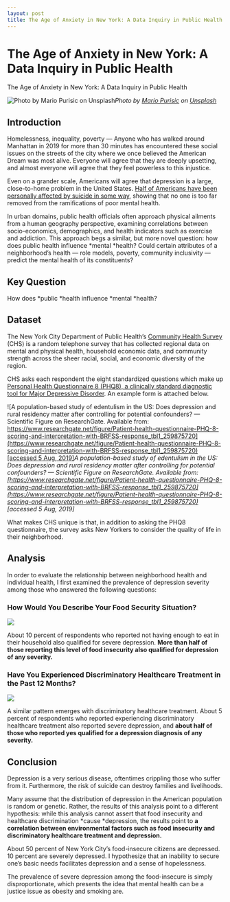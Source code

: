 ```yaml
---
layout: post
title: The Age of Anxiety in New York: A Data Inquiry in Public Health
---
```


# The Age of Anxiety in New York: A Data Inquiry in Public Health

The Age of Anxiety in New York: A Data Inquiry in Public Health

![Photo by [Mario Purisic](https://unsplash.com/@mariopurisic?utm_source=medium&utm_medium=referral) on [Unsplash](https://unsplash.com?utm_source=medium&utm_medium=referral)](https://cdn-images-1.medium.com/max/6912/0*2m8vKCGnM7-5Hi8C)*Photo by [Mario Purisic](https://unsplash.com/@mariopurisic?utm_source=medium&utm_medium=referral) on [Unsplash](https://unsplash.com?utm_source=medium&utm_medium=referral)*

## Introduction

Homelessness, inequality, poverty — Anyone who has walked around Manhattan in 2019 for more than 30 minutes has encountered these social issues on the streets of the city where we once believed the American Dream was most alive. Everyone will agree that they are deeply upsetting, and almost everyone will agree that they feel powerless to this injustice.

Even on a grander scale, Americans will agree that depression is a large, close-to-home problem in the United States. [Half of Americans have been personally affected by suicide in some way](https://adaa.org/survey-finds-americans-value-mental-health-and-physical-health-equally), showing that no one is too far removed from the ramifications of poor mental health.

In urban domains, public health officials often approach physical ailments from a human geography perspective, examining correlations between socio-economics, demographics, and health indicators such as exercise and addiction. This approach begs a similar, but more novel question: how does public health influence *mental *health? Could certain attributes of a neighborhood’s health — role models, poverty, community inclusivity — predict the mental health of its constituents?

## Key Question

How does *public *health influence *mental *health?

## Dataset

The New York City Department of Public Health’s [Community Health Survey](https://www1.nyc.gov/site/doh/data/data-sets/community-health-survey-public-use-data.page) (CHS) is a random telephone survey that has collected regional data on mental and physical health, household economic data, and community strength across the sheer racial, social, and economic diversity of the region.

CHS asks each respondent the eight standardized questions which make up [Personal Health Questionnaire 8 (PHQ8), a clinically standard diagnostic tool for Major Depressive Disorder](https://www.ncbi.nlm.nih.gov/pubmed/18752852). An example form is attached below.

![A population-based study of edentulism in the US: Does depression and rural residency matter after controlling for potential confounders? — Scientific Figure on ResearchGate. Available from: [https://www.researchgate.net/figure/Patient-health-questionnaire-PHQ-8-scoring-and-interpretation-with-BRFSS-response_tbl1_259875720](https://www.researchgate.net/figure/Patient-health-questionnaire-PHQ-8-scoring-and-interpretation-with-BRFSS-response_tbl1_259875720) [accessed 5 Aug, 2019]](https://cdn-images-1.medium.com/max/2000/1*JuO46avwLMsw5m-G1qql_A.png)*A population-based study of edentulism in the US: Does depression and rural residency matter after controlling for potential confounders? — Scientific Figure on ResearchGate. Available from: [https://www.researchgate.net/figure/Patient-health-questionnaire-PHQ-8-scoring-and-interpretation-with-BRFSS-response_tbl1_259875720](https://www.researchgate.net/figure/Patient-health-questionnaire-PHQ-8-scoring-and-interpretation-with-BRFSS-response_tbl1_259875720) [accessed 5 Aug, 2019]*

What makes CHS unique is that, in addition to asking the PHQ8 questionnaire, the survey asks New Yorkers to consider the quality of life in their neighborhood.

## Analysis

In order to evaluate the relationship between neighborhood health and individual health, I first examined the prevalence of depression severity among those who answered the following questions:

### How Would You Describe Your Food Security Situation?

![](https://cdn-images-1.medium.com/max/2544/1*SEPDDlwB3qs04FWmuChzvQ.png)

About 10 percent of respondents who reported not having enough to eat in their household also qualified for severe depression. **More than half of those reporting this level of food insecurity also qualified for depression of any severity.**

### Have You Experienced Discriminatory Healthcare Treatment in the Past 12 Months?

![](https://cdn-images-1.medium.com/max/2524/1*ux_sJpEW6JlGmRPHlQiZww.png)

A similar pattern emerges with discriminatory healthcare treatment. About 5 percent of respondents who reported experiencing discriminatory healthcare treatment also reported severe depression, and **about half of those who reported yes qualified for a depression diagnosis of any severity.**

## Conclusion

Depression is a very serious disease, oftentimes crippling those who suffer from it. Furthermore, the risk of suicide can destroy families and livelihoods.

Many assume that the distribution of depression in the American population is random or genetic. Rather, the results of this analysis point to a different hypothesis: while this analysis cannot assert that food insecurity and healthcare discrimination *cause *depression, the results point to **a correlation between environmental factors such as food insecurity and discriminatory healthcare treatment and depression.**

About 50 percent of New York City’s food-insecure citizens are depressed. 10 percent are severely depressed. I hypothesize that an inability to secure one’s basic needs facilitates depression and a sense of hopelessness.

The prevalence of severe depression among the food-insecure is simply disproportionate, which presents the idea that mental health can be a justice issue as obesity and smoking are.
